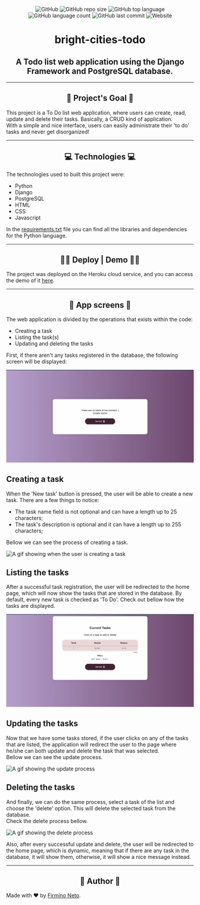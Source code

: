 <!---->
<div align='center'></div>
<!---->
<div align='center'>

![GitHub](https://img.shields.io/github/license/firminoneto11/bright-cities-todo?style=for-the-badge)
![GitHub repo size](https://img.shields.io/github/repo-size/firminoneto11/bright-cities-todo?style=for-the-badge)
![GitHub top language](https://img.shields.io/github/languages/top/firminoneto11/bright-cities-todo?style=for-the-badge)
![GitHub language count](https://img.shields.io/github/languages/count/firminoneto11/bright-cities-todo?style=for-the-badge)
![GitHub last commit](https://img.shields.io/github/last-commit/firminoneto11/bright-cities-todo?style=for-the-badge)
![Website](https://img.shields.io/website?down_message=Offline&style=for-the-badge&up_message=Online&url=https%3A%2F%2Fbright-cities-todo.herokuapp.com%2F)

</div>
<div align='center'><h1>bright-cities-todo</h1></div>
<div align='center'><h2>A Todo list web application using the Django Framework and PostgreSQL database.</h2></div>
<hr>

<!--Project's Goal-->
<div align='center'><h2>🤔 Project's Goal 🤔</h2></div>
<p>This project is a To Do list web application, where users can create, read, update and delete their tasks. Basically, a CRUD kind of application.<br>
With a simple and nice interface, users can easily administrate their 'to do' tasks and never get disorganized!
</p>
<hr>

<!--Technologies-->
<div align='center'><h2>💻 Technologies 💻</h2></div>
<p>The technologies used to built this project were:</p>

- Python
- Django
- PostgreSQL
- HTML
- CSS
- Javascript

<p>In the <a href="./requirements.txt" target="_blank">requirements.txt</a> file you can find all the libraries and dependencies for the Python language.</p>
<hr>

<!--Deploy and Demo-->
<div align='center'><h2>🚧🚦 Deploy | Demo 🚦🚧</h2></div>
<p>The project was deployed on the Heroku cloud service, and you can access the demo of it <a href="https://bright-cities-todo.herokuapp.com/" target="_blank">here</a>.</p>
<hr>

<!--Screens-->
<div align='center'><h2>👻 App screens 👻</h2></div>
<p>The web application is divided by the operations that exists within the code:</p>

- Creating a task
- Listing the task(s)
- Updating and deleting the tasks

<p>First, if there aren't any tasks registered in the database, the following screen will be displayed:</p>

<img src="./readme_content/gif_1.gif" alt="A gif showing when there aren't any tasks">

<h2>Creating a task</h2>
<p>When the 'New task' button is pressed, the user will be able to create a new task. There are a few things to notice:</p>

- The task name field is not optional and can have a length up to 25 characters;
- The task's description is optional and it can have a length up to 255 characters;

<p>Bellow we can see the process of creating a task.</p>

<img src="./readme_content/gif_2.gif" alt="A gif showing when the user is creating a task">

<h2>Listing the tasks</h2>
<p>After a successful task registration, the user will be redirected to the home page, which will now show the tasks that are stored in the database. By default, every new task is checked as 'To Do'. Check out bellow how the tasks are displayed.</p>

<img src="./readme_content/gif_3.gif" alt="A gif showing the tasks being listed.">

<h2>Updating the tasks</h2>
<p>Now that we have some tasks stored, if the user clicks on any of the tasks that are listed, the application will redirect the user to the page where he/she can both update and delete the task that was selected.<br>
Bellow we can see the update process.
</p>

<img src="./readme_content/gif_4.gif" alt="A gif showing the update process">

<h2>Deleting the tasks</h2>
<p>And finally, we can do the same process, select a task of the list and choose the 'delete' option. This will delete the selected task from the database.<br>
Check the delete process bellow.
</p>

<img src="./readme_content/gif_5.gif" alt="A gif showing the delete process">

<p>Also, after every successful update and delete, the user will be redirected to the home page, which is dynamic, meaning that if there are any task in the database, it will show them, otherwise, it will show a nice message instead.</p>
<hr>

<!--Author-->
<div align='center'><h2>👾 Author 👾</h2></div>
<p>Made with ❤ by <a href="https://github.com/firminoneto11" target="_blank">Firmino Neto</a>.</p>